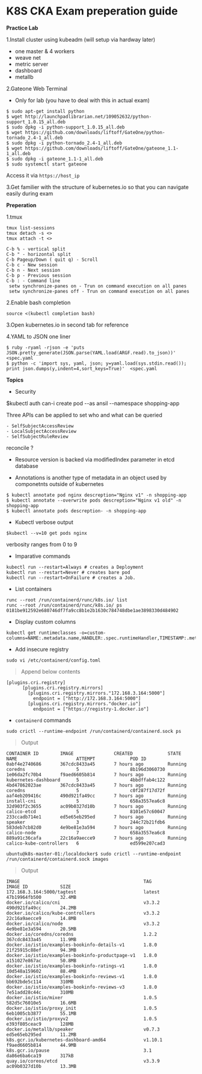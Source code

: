 # K8S CKA Exam preperation guide


**Practice Lab**

1.Install cluster using kubeadm (will setup via hardway later)
 - one master & 4 workers
 - weave net
 - metric server
 - dashboard
 - metallb

2.Gateone Web Terminal 
 - Only for lab (you have to deal with this in actual exam)
``` 
$ sudo apt-get install python
$ wget http://launchpadlibrarian.net/109052632/python-support_1.0.15_all.deb
$ sudo dpkg -i python-support_1.0.15_all.deb
$ wget https://github.com/downloads/liftoff/GateOne/python-tornado_2.4-1_all.deb
$ sudo dpkg -i python-tornado_2.4-1_all.deb
$ wget https://github.com/downloads/liftoff/GateOne/gateone_1.1-1_all.deb
$ sudo dpkg -i gateone_1.1-1_all.deb
$ sudo systemctl start gateone
```
Access it via `https://host_ip`

3.Get familier with the structure of kubernetes.io so that you can navigate easily during exam

**Preperation**

1.tmux

```
tmux list-sessions
tmux detach -s <>
tmux attach -t <>

C-b % - vertical split
C-b " - horizontal split
C-b Pageup/Down ( quit q) - Scroll
C-b c - New session
C-b n - Next session
C-b p - Previous session 
C-b : - Command line
 setw synchronize-panes on - Trun on command execution on all panes
 setw synchronize-panes off - Trun on command execution on all panes
```

2.Enable bash completion 
```
source <(kubectl completion bash)
```
3.Open kubernetes.io in second tab for reference

4.YAML to JSON one liner
```
$ ruby -ryaml -rjson -e 'puts JSON.pretty_generate(JSON.parse(YAML.load(ARGF.read).to_json))' <spec.yaml
$ python -c 'import sys, yaml, json; y=yaml.load(sys.stdin.read()); print json.dumps(y,indent=4,sort_keys=True)'  <spec.yaml
```

**Topics**
* Security

$kubectl auth can-i create pod --as ansil --namespace shopping-app

Three APIs can be applied to set who and what can be queried 
```
- SelfSubjectAccessReview
- LocalSubjectAccessReview
- SelfSubjectRuleReview
```
reconcile ?

- Resource version is backed via modifiedIndex parameter in etcd database
* Annotations is another type of metadata in an object used by componetnts outside of kubernetes
```
$ kubectl annotate pod nginx descreption="Nginx v1" -n shopping-app
$ kubectl annotate --overwrite pods descreption="Nginx v1 old" -n shopping-app
$ kubectl annotate pods descreption- -n shopping-app
```
* Kubectl verbose output
```
$kubectl --v=10 get pods nginx
```
verbosity ranges from 0 to 9 
* Imparative commands 
```
kubectl run --restart=Always # creates a Deployment
kubectl run --restart=Never # creates bare pod
kubectl run --restart=OnFailure # creates a Job.
```
* List containers 
```
runc --root /run/containerd/runc/k8s.io/ list
runc --root /run/containerd/runc/k8s.io/ ps 0181be912592e680746df7fa9cc8b1e2b1630c784748dbe1ae3898330d484902
``` 
* Display custom columns
```
kubectl get runtimeclasses -o=custom-columns=NAME:.metadata.name,HANDLER:.spec.runtimeHandler,TIMESTAMP:.metadata.creationTimestamp
```
* Add insecure registry
```
sudo vi /etc/containerd/config.toml
```
>Append below contents
```
[plugins.cri.registry]
      [plugins.cri.registry.mirrors]
        [plugins.cri.registry.mirrors."172.168.3.164:5000"]
          endpoint = ["http://172.168.3.164:5000"]
        [plugins.cri.registry.mirrors."docker.io"]
          endpoint = ["https://registry-1.docker.io"]
```

* `containerd` commands 

```
sudo crictl --runtime-endpoint /run/containerd/containerd.sock ps
```
>Output
```
CONTAINER ID        IMAGE               CREATED             STATE               NAME                      ATTEMPT             POD ID
0abf4e2740686       367cdc8433a45       7 hours ago         Running             coredns                   5                   8b196d3060730
1e06da2fc70b4       f9aed6605b814       7 hours ago         Running             kubernetes-dashboard      5                   4bbdffab4c122
4bd47862023ae       367cdc8433a45       7 hours ago         Running             coredns                   5                   c0f287f17d72f
aaf4eb209416c       490d921fa49cc       7 hours ago         Running             install-cni               5                   658a3557ea6c8
32d903f2c3655       ac09b0327d10b       7 hours ago         Running             calico-etcd               5                   8101e57c60047
233ccadb714e1       ed5e65eb295ed       7 hours ago         Running             speaker                   3                   244c72b21fdb6
583deb7cb82d0       4e9be81e3a594       7 hours ago         Running             calico-node               7                   658a3557ea6c8
889a91c36cafa       22c16a9aecce9       7 hours ago         Running             calico-kube-controllers   6                   ed599e207cad3
```
```
ubuntu@k8s-master-01:/localdocker$ sudo crictl --runtime-endpoint /run/containerd/containerd.sock images
```
>Output

```
IMAGE                                              TAG                 IMAGE ID            SIZE
172.168.3.164:5000/tagtest                         latest              47b19964fb500       32.4MB
docker.io/calico/cni                               v3.3.2              490d921fa49cc       24.2MB
docker.io/calico/kube-controllers                  v3.3.2              22c16a9aecce9       14.8MB
docker.io/calico/node                              v3.3.2              4e9be81e3a594       20.5MB
docker.io/coredns/coredns                          1.2.2               367cdc8433a45       11.9MB
docker.io/istio/examples-bookinfo-details-v1       1.8.0               21f25915c88ef       94.3MB
docker.io/istio/examples-bookinfo-productpage-v1   1.8.0               a151027e867ac       50.8MB
docker.io/istio/examples-bookinfo-ratings-v1       1.8.0               10d548a159602       88.4MB
docker.io/istio/examples-bookinfo-reviews-v1       1.8.0               bb692bde5c114       310MB
docker.io/istio/examples-bookinfo-reviews-v3       1.8.0               7e51add28c44c       310MB
docker.io/istio/mixer                              1.0.5               582d5c76010e5       16.6MB
docker.io/istio/proxy_init                         1.0.5               6eb1005cb3877       55.1MB
docker.io/istio/proxyv2                            1.0.5               e393f805ceac9       128MB
docker.io/metallb/speaker                          v0.7.3              ed5e65eb295ed       11.2MB
k8s.gcr.io/kubernetes-dashboard-amd64              v1.10.1             f9aed6605b814       44.9MB
k8s.gcr.io/pause                                   3.1                 da86e6ba6ca19       317kB
quay.io/coreos/etcd                                v3.3.9              ac09b0327d10b       13.3MB

```
